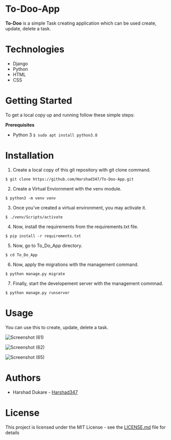 # To-Doo-App
**To-Doo** is a simple Task creating application which can be used create, update, delete a task. 

# Technologies
- Django
- Python
- HTML
- CSS

# Getting Started
To get a local copy up and running follow these simple steps:

**Prerequisites**
- Python 3
`
$ sudo apt install python3.8
`

# Installation
1. Create a local copy of this git repository with git clone command.

`
$ git clone https://github.com/Harshad347/To-Doo-App.git
`

2. Create a Virtual Enviornment with the venv module.

`
$ python3 -m venv venv
`

3. Once you’ve created a virtual environment, you may activate it.

`
$ ./venv/Scripts/activate
`

4. Now, install the requirements from the requirements.txt file.

`
$ pip install -r requirements.txt
`

5. Now,  go to To_Do_App directory.

`
$ cd To_Do_App
`

6. Now, apply the migrations with the management command.
 
`
$ python manage.py migrate
`

7. Finally, start the developement server with the management commnad.

`
$ python manage.py runserver
`

# Usage
You can use this to create, update, delete a task.

![Screenshot (61)](https://user-images.githubusercontent.com/78790378/122609697-07d7f080-d09c-11eb-842b-caad06216d32.png)

![Screenshot (62)](https://user-images.githubusercontent.com/78790378/122609788-2f2ebd80-d09c-11eb-8daa-3964bfc8da3c.png)

![Screenshot (65)](https://user-images.githubusercontent.com/78790378/122609806-3655cb80-d09c-11eb-9e4b-fd72cc3e64d6.png)

# Authors
- Harshad Dukare - [Harshad347](https://github.com/Harshad347/)

# License
This project is licensed under the MIT License - see the [LICENSE.md](LICENSE) file for details
